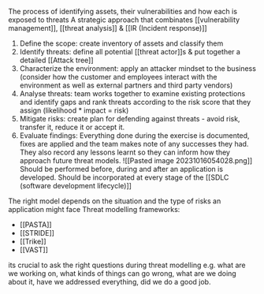 The process of identifying assets, their vulnerabilities and how each is exposed to threats
A strategic approach that combinates [[vulnerability management]], [[threat analysis]] & [[IR (Incident response)]]
1. Define the scope: create inventory of assets and classify them
2. Identify threats: define all potential [[threat actor]]s & put together a detailed [[Attack tree]]
3. Characterize the environment: apply an attacker mindset to the business (consider how the customer and employees interact with the environment as well as external partners and third party vendors) 
4. Analyse threats: team works together to examine existing protections and identify gaps and rank threats according to the risk score that they assign (likelihood * impact = risk)
5. Mitigate risks: create plan for defending against threats - avoid risk, transfer it, reduce it or accept it.
6. Evaluate findings: Everything done during the exercise is documented, fixes are applied and the team makes note of any successes they had. They also record any lessons learnt so they can inform how they approach future threat models. 
![[Pasted image 20231016054028.png]]
Should be performed before, during and after an application is developed. Should be incorporated at every stage of the [[SDLC (software development lifecycle)]]

The right model depends on the situation and the type of risks an application might face
Threat modelling frameworks:
- [[PASTA]]
- [[STRIDE]]
- [[Trike]]
- [[VAST]]

its crucial to ask the right questions during threat modelling e.g. what are we working on, what kinds of things can go wrong, what are we doing about it, have we addressed everything, did we do a good job.